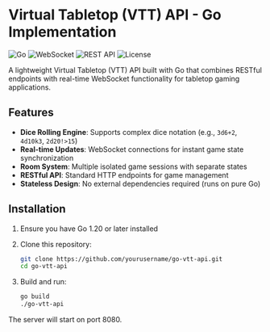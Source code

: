 # Virtual Tabletop (VTT) API - Go Implementation

![Go](https://img.shields.io/badge/Go-1.20+-00ADD8?logo=go)
![WebSocket](https://img.shields.io/badge/WebSocket-supported-brightgreen)
![REST API](https://img.shields.io/badge/REST_API-supported-blue)
![License](https://img.shields.io/badge/License-MIT-green)

A lightweight Virtual Tabletop (VTT) API built with Go that combines RESTful endpoints with real-time WebSocket functionality for tabletop gaming applications.

## Features

- **Dice Rolling Engine**: Supports complex dice notation (e.g., `3d6+2`, `4d10k3`, `2d20!>15`)
- **Real-time Updates**: WebSocket connections for instant game state synchronization
- **Room System**: Multiple isolated game sessions with separate states
- **RESTful API**: Standard HTTP endpoints for game management
- **Stateless Design**: No external dependencies required (runs on pure Go)

## Installation

1. Ensure you have Go 1.20 or later installed
2. Clone this repository:

   ```bash
   git clone https://github.com/yourusername/go-vtt-api.git
   cd go-vtt-api
   ```

3. Build and run:

   ```bash
   go build
   ./go-vtt-api
   ```

The server will start on port 8080.
